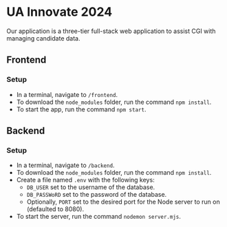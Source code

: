 # UA Innovate 2024

Our application is a three-tier full-stack web application to assist CGI with managing candidate data.

## Frontend

### Setup
- In a terminal, navigate to `/frontend`.
- To download the `node_modules` folder, run the command `npm install`.
- To start the app, run the command `npm start`.

## Backend

### Setup
- In a terminal, navigate to `/backend`.
- To download the `node_modules` folder, run the command `npm install`.
- Create a file named `.env` with the following keys:
  - `DB_USER` set to the username of the database.
  - `DB_PASSWoRD` set to the password of the database.
  - Optionally, `PORT` set to the desired port for the Node server to run on (defaulted to 8080).
- To start the server, run the command `nodemon server.mjs`.
